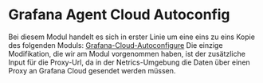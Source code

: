 # Grafana Agent Cloud Autoconfig

Bei diesem Modul handelt es sich in erster Linie um eine eins zu eins Kopie des folgenden Moduls: [Grafana-Cloud-Autoconfigure](<[Grafana-Cloud-Autoconfigure](https://github.com/grafana/agent-modules/tree/main/modules/grafana-cloud/autoconfigure)>)
Die einzige Modifikation, die wir am Modul vorgenommen haben, ist der zusätzliche Input für die Proxy-Url, da in der Netrics-Umgebung die Daten über einen Proxy an Grafana Cloud gesendet werden müssen.
